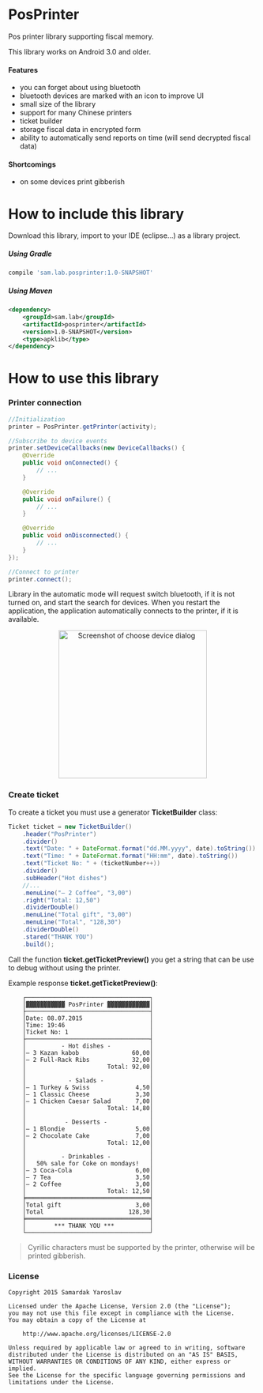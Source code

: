 # PosPrinter
Pos printer library supporting fiscal memory.

This library works on Android 3.0 and older.

#### Features
- you can forget about using bluetooth
- bluetooth devices are marked with an icon to improve UI
- small size of the library
- support for many Chinese printers
- ticket builder
- storage fiscal data in encrypted form
- ability to automatically send reports on time (will send decrypted fiscal data)

#### Shortcomings
- on some devices print gibberish

# How to include this library
Download this library, import to your IDE (eclipse...) as a library project.
##### Using Gradle
```groovy
compile 'sam.lab.posprinter:1.0-SNAPSHOT'
```
##### Using Maven
```xml
<dependency>
    <groupId>sam.lab</groupId>
    <artifactId>posprinter</artifactId>
    <version>1.0-SNAPSHOT</version>
    <type>apklib</type>
</dependency>
```

# How to use this library

### Printer connection

```java
//Initialization
printer = PosPrinter.getPrinter(activity);

//Subscribe to device events
printer.setDeviceCallbacks(new DeviceCallbacks() {
	@Override
	public void onConnected() {
		// ...
	}

	@Override
	public void onFailure() {
		// ...
	}

	@Override
	public void onDisconnected() {
		// ...
	}
});

//Connect to printer
printer.connect();
```
Library in the automatic mode will request switch bluetooth, if it is not turned on, and start the search for devices. When you restart the application, the application automatically connects to the printer, if it is available.
<p align="center"><img alt="Screenshot of choose device dialog" width="300px" src="https://github.com/iYaroslav/PosPrinter/blob/master/art/choose_device.png?sanitize=true&raw=true" /></p>

### Create ticket
To create a ticket you must use a generator **TicketBuilder** class:
```java
Ticket ticket = new TicketBuilder()
	.header("PosPrinter")
	.divider()
	.text("Date: " + DateFormat.format("dd.MM.yyyy", date).toString())
	.text("Time: " + DateFormat.format("HH:mm", date).toString())
	.text("Ticket No: " + (ticketNumber++))
	.divider()
	.subHeader("Hot dishes")
	//...
	.menuLine("— 2 Coffee", "3,00")
	.right("Total: 12,50")
	.dividerDouble()
	.menuLine("Total gift", "3,00")
	.menuLine("Total", "128,30")
	.dividerDouble()
	.stared("THANK YOU")
	.build();
```
Call the function **ticket.getTicketPreview()** you get a string that can be use to debug without using the printer.

Example response **ticket.getTicketPreview()**:
```
    ┌───────────────────────────────────┐
    │▓▓▓▓▓▓▓▓▓▓▓ PosPrinter ▓▓▓▓▓▓▓▓▓▓▓▓│
    ├───────────────────────────────────┤
    │Date: 08.07.2015                   │
    │Time: 19:46                        │
    │Ticket No: 1                       │
    ├───────────────────────────────────┤
    │          - Hot dishes -           │
    │— 3 Kazan kabob               60,00│
    │— 2 Full-Rack Ribs            32,00│
    │                       Total: 92,00│
    │                                   │
    │            - Salads -             │
    │— 1 Turkey & Swiss             4,50│
    │— 1 Classic Cheese             3,30│
    │— 1 Chicken Caesar Salad       7,00│
    │                       Total: 14,80│
    │                                   │
    │           - Desserts -            │
    │— 1 Blondie                    5,00│
    │— 2 Chocolate Cake             7,00│
    │                       Total: 12,00│
    │                                   │
    │          - Drinkables -           │
    │   50% sale for Coke on mondays!   │
    │— 3 Coca-Cola                  6,00│
    │— 7 Tea                        3,50│
    │— 2 Coffee                     3,00│
    │                       Total: 12,50│
    ╞═══════════════════════════════════╡
    │Total gift                     3,00│
    │Total                        128,30│
    ╞═══════════════════════════════════╡
    │        *** THANK YOU ***          │
    └───────────────────────────────────┘
```

> Cyrillic characters must be supported by the printer, otherwise will be printed gibberish.

### License
```
Copyright 2015 Samardak Yaroslav

Licensed under the Apache License, Version 2.0 (the "License");
you may not use this file except in compliance with the License.
You may obtain a copy of the License at

	http://www.apache.org/licenses/LICENSE-2.0

Unless required by applicable law or agreed to in writing, software
distributed under the License is distributed on an "AS IS" BASIS,
WITHOUT WARRANTIES OR CONDITIONS OF ANY KIND, either express or implied.
See the License for the specific language governing permissions and
limitations under the License.
```
